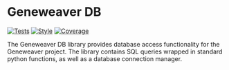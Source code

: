 # Geneweaver DB

[![Tests](https://github.com/TheJacksonLaboratory/geneweaver-db/actions/workflows/tests.yml/badge.svg?event=push)](https://github.com/TheJacksonLaboratory/geneweaver-db/actions/workflows/tests.yml)
[![Style](https://github.com/TheJacksonLaboratory/geneweaver-db/actions/workflows/style.yml/badge.svg?event=push)](https://github.com/TheJacksonLaboratory/geneweaver-db/actions/workflows/style.yml)
[![Coverage](https://github.com/TheJacksonLaboratory/geneweaver-db/actions/workflows/coverage.yml/badge.svg?event=push)](https://github.com/TheJacksonLaboratory/geneweaver-db/actions/workflows/coverage.yml)

The Geneweaver DB library provides database access functionality for the Geneweaver 
project. The library contains SQL queries wrapped in standard python functions, as well
as a database connection manager.
